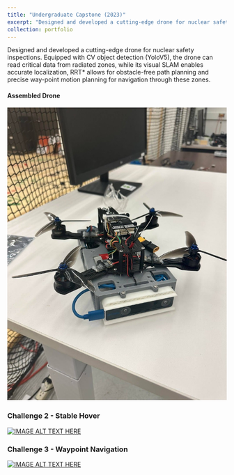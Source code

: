 ```yaml
---
title: "Undergraduate Capstone (2023)"
excerpt: "Designed and developed a cutting-edge drone for nuclear safety inspections. Equipped with CV object detection (YoloV5), the drone can read critical data from radiated zones, while its visual SLAM enables accurate localization, RRT* allows for obstacle-free path planning and precise way-point motion planning for navigation through these zones.<br/><img src='/images/drone.jpg'  height='300' width='500' >"
collection: portfolio
---
```


Designed and developed a cutting-edge drone for nuclear safety inspections. Equipped with CV object detection (YoloV5), the drone can read critical data from radiated zones, while its visual SLAM enables accurate localization, RRT* allows for obstacle-free path planning and precise way-point motion planning for navigation through these zones.

#### Assembled Drone 
<p align="center">
<img src="/images/drone.jpg" width="600"/>
</p>

### Challenge 2 - Stable Hover 
[![IMAGE ALT TEXT HERE](https://img.youtube.com/vi/l_SYD2rTNOo/0.jpg)](https://youtu.be/l_SYD2rTNOo)

### Challenge 3 - Waypoint Navigation 
[![IMAGE ALT TEXT HERE](https://img.youtube.com/vi/2a8iF61jklo/0.jpg)](https://youtu.be/2a8iF61jklo)
